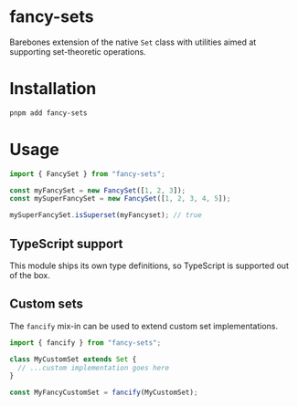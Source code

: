 # fancy-sets

Barebones extension of the native `Set` class with utilities aimed at supporting set-theoretic operations.

# Installation

```sh
pnpm add fancy-sets
```

# Usage

```ts
import { FancySet } from "fancy-sets";

const myFancySet = new FancySet([1, 2, 3]);
const mySuperFancySet = new FancySet([1, 2, 3, 4, 5]);

mySuperFancySet.isSuperset(myFancyset); // true
```

## TypeScript support

This module ships its own type definitions, so TypeScript is supported out of the box.

## Custom sets

The `fancify` mix-in can be used to extend custom set implementations.

```ts
import { fancify } from "fancy-sets";

class MyCustomSet extends Set {
  // ...custom implementation goes here
}

const MyFancyCustomSet = fancify(MyCustomSet);
```
